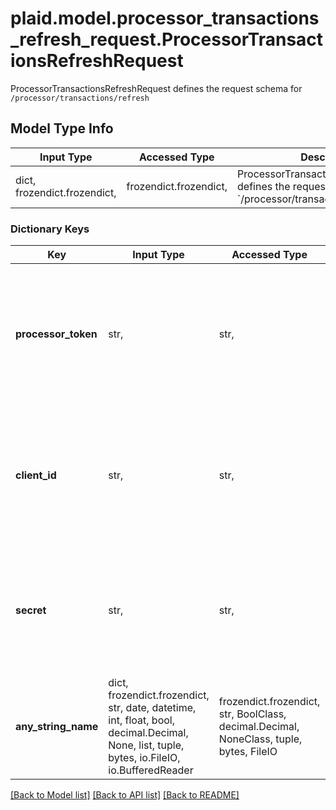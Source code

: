 # plaid.model.processor_transactions_refresh_request.ProcessorTransactionsRefreshRequest

ProcessorTransactionsRefreshRequest defines the request schema for `/processor/transactions/refresh`

## Model Type Info
Input Type | Accessed Type | Description | Notes
------------ | ------------- | ------------- | -------------
dict, frozendict.frozendict,  | frozendict.frozendict,  | ProcessorTransactionsRefreshRequest defines the request schema for &#x60;/processor/transactions/refresh&#x60; | 

### Dictionary Keys
Key | Input Type | Accessed Type | Description | Notes
------------ | ------------- | ------------- | ------------- | -------------
**processor_token** | str,  | str,  | The processor token obtained from the Plaid integration partner. Processor tokens are in the format: &#x60;processor-&lt;environment&gt;-&lt;identifier&gt;&#x60; | 
**client_id** | str,  | str,  | Your Plaid API &#x60;client_id&#x60;. The &#x60;client_id&#x60; is required and may be provided either in the &#x60;PLAID-CLIENT-ID&#x60; header or as part of a request body. | [optional] 
**secret** | str,  | str,  | Your Plaid API &#x60;secret&#x60;. The &#x60;secret&#x60; is required and may be provided either in the &#x60;PLAID-SECRET&#x60; header or as part of a request body. | [optional] 
**any_string_name** | dict, frozendict.frozendict, str, date, datetime, int, float, bool, decimal.Decimal, None, list, tuple, bytes, io.FileIO, io.BufferedReader | frozendict.frozendict, str, BoolClass, decimal.Decimal, NoneClass, tuple, bytes, FileIO | any string name can be used but the value must be the correct type | [optional]

[[Back to Model list]](../../README.md#documentation-for-models) [[Back to API list]](../../README.md#documentation-for-api-endpoints) [[Back to README]](../../README.md)

